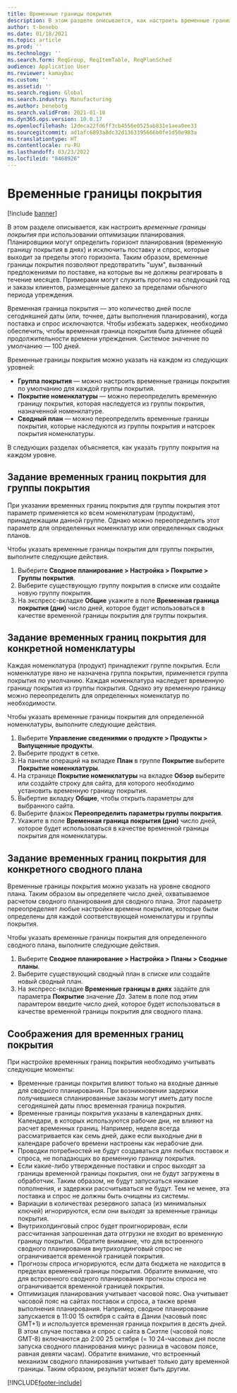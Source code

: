 ```yaml
---
title: Временные границы покрытия
description: В этом разделе описывается, как настроить временные границы покрытия при использовании оптимизации планирования. Временные границы покрытия указывают горизонт и лимит планирования.
author: t-benebo
ms.date: 01/18/2021
ms.topic: article
ms.prod: ''
ms.technology: ''
ms.search.form: ReqGroup, ReqItemTable, ReqPlanSched
audience: Application User
ms.reviewer: kamaybac
ms.custom: ''
ms.assetid: ''
ms.search.region: Global
ms.search.industry: Manufacturing
ms.author: benebotg
ms.search.validFrom: 2021-01-18
ms.dyn365.ops.version: 10.0.17
ms.openlocfilehash: 12deca22fd6ff3cb4556e0525ab831e1aea0ee33
ms.sourcegitcommit: ad1afc6893a8dc32d1363395666b0fe1d50e983a
ms.translationtype: HT
ms.contentlocale: ru-RU
ms.lasthandoff: 03/23/2022
ms.locfileid: "8468926"
---
```

# <a name="coverage-time-fences"></a>Временные границы покрытия

[!include [banner](../../includes/banner.md)]

В этом разделе описывается, как настроить *временные границы покрытия* при использовании оптимизации планирования. Планировщики могут определить горизонт планирования (временную границу покрытия в днях) и исключить поставку и спрос, которые выходит за пределы этого горизонта. Таким образом, временные границы покрытия позволяют предотвратить "шум", вызванный предложениями по поставке, на которые вы не должны реагировать в течение месяцев. Примерами могут служить прогноз на следующий год и заказы клиентов, размещенные далеко за пределами обычного периода упреждения.

Временная граница покрытия — это количество дней после сегодняшней даты (или, точнее, даты выполнения планирования), когда поставка и спрос исключаются. Чтобы избежать задержек, необходимо обеспечить, чтобы временная граница покрытия была длиннее общей продолжительности времени упреждения. Системое значение по умолчанию — 100 дней.

Временные границы покрытия можно указать на каждом из следующих уровней:

- **Группа покрытия** — можно настроить временные границы покрытия по умолчанию для каждой группы покрытия.
- **Покрытие номенклатуры** — можно переопределить временную границу покрытия, которая наследуется из группы покрытия, назначенной номенклатуре.
- **Сводный план** — можно переопределить временные границы покрытия, которые наследуются из группы покрытия и натсроек покрытия номенклатуры.

В следующих разделах объясняется, как указать группу покрытия на каждом уровне.

## <a name="set-a-coverage-time-fence-for-a-coverage-group"></a>Задание временных границ покрытия для группы покрытия

При указании временных границ покрытия для группы покрытия этот параметр применяется ко всем номенклатурам (продуктам), принадлежащим данной группе. Однако можно переопределить этот параметр для определенных номенклатур или определенных сводных планов.

Чтобы указать временные границы покрытия для группы покрытия, выполните следующие действия.

1. Выберите **Сводное планирование \> Настройка \> Покрытие \> Группы покрытия**.
1. Выберите существующую группу покрытия в списке или создайте новую группу покрытия.
1. На экспресс-вкладке **Общие** укажите в поле **Временная граница покрытия (дни)** число дней, которое будет использоваться в качестве временной границы покрытия для группы покрытия.

## <a name="set-a-coverage-time-fence-for-a-specific-item"></a>Задание временных границ покрытия для конкретной номенклатуры

Каждая номенклатура (продукт) принадлежит группе покрытия. Если номенклатуре явно не назначена группа покрытия, применяется группа покрытия по умолчанию. Каждая номенклатура наследует временную границу покрытия из группы покрытия. Однако эту временную границу можно переопределить для определенных номенклатур по необходимости.

Чтобы указать временные границы покрытия для определенной номенклатуры, выполните следующие действия.

1. Выберите **Управление сведениями о продукте \> Продукты \> Выпущенные продукты**.
1. Выберите продукт в сетке.
1. На панели операций на вкладке **План** в группе **Покрытие** выберите **Покрытие номенклатуры**.
1. На странице **Покрытие номенклатуры** на вкладке **Обзор** выберите или создайте строку для сайта, для которого необходимо установить временную границу покрытия.
1. Выбертие вкладку **Общие**, чтобы открыть параметры для выбранного сайта.
1. Выберите флажок **Переопределить параметры группы покрытия**.
1. Укажите в поле **Временная граница покрытия (дни)** число дней, которое будет использоваться в качестве временной границы покрытия для номенклатуры.

## <a name="set-a-coverage-time-fence-for-a-specific-master-plan"></a>Задание временных границ покрытия для конкретного сводного плана

Временные границы покрытия можно указать на уровне сводного плана. Таким образом вы определяете число дней, охватываемое расчетом сводного планирования для сводного плана. Этот параметр переопределяет любые настройки времени покрытия, которые были определены для каждой соответствующей номенклатуры и группы покрытия.

Чтобы указать временные границы покрытия для определенного сводного плана, выполните следующие действия.

1. Выберите **Сводное планирование \> Настройка \> Планы \> Сводные планы**.
1. Выберите существующий сводный план в списке или создайте новый сводный план.
1. На экспресс-вкладке **Временные границы в днях** задайте для параметра **Покрытие** значение *Да*. Затем в поле под этим парамтером введите число дней, которое будет использоваться в качестве временной границы покрытия для сводного плана.

## <a name="considerations-for-coverage-time-fences"></a>Соображения для временных границ покрытия

При настройке временных границ покрытия необходимо учитывать следующие моменты:

- Временные границы покрытия влияют только на входные данные для сводного планирования. При возникновении задержки получившиеся спланированные заказы могут иметь дату после сегодняшней даты плюс временная граница покрытия.
- Временные границы покрытия указаны в календарных днях. Календари, в которых используются рабочие дни, не влияют на расчет временных границ. Например, неделя всегда рассматривается как семь дней, даже если выходные дни в календаре рабочего времени настроены как нерабочие дни.
- Проводки потребностей не будут создаваться для любых поставок и спроса, не попадающих во временную границу покрытия.
- Если какие-либо утвержденные поставки и спрос выходят за границы временной границы покрытия, они не будут загружены в обработчик. Таким образом, не будут запускаться никакие пополнения, и задержки рассчитываться не будут. Тем не менее, эта поставка и спрос не должны быть очищены из системы.
- Вариации в количествах резервного запаса (из минимальных ключей) игнорируются, если они выходят за временные границы покрытия.
- Внутрихолдинговый спрос будет проигнорирован, если рассчитанная запрошенная дата отгрузки не входит во временную границу покрытия. Обратите внимание, что для встроенного сводного планирования внутрихолдинговый спрос не ограничивается временной границей покрытия.
- Прогнозы спроса игнорируются, если дата бюджета не находится в пределах временной границы покрытия. Обратите внимание, что для встроенного сводного планирования прогнозы спроса не ограничивается временной границей покрытия.
- Оптимизация планирования учитывает часовой пояс. Она учитывает часовой пояс на сайтах поставок и спроса, а также время выполнения планирования. Например, сводное планирование запускается в 11:00 15 октября с сайта в Дании (часовый пояс GMT+1) и используется временная граница покрытия в десять дней. В этом случае поставка и спрос с сайта в Сиэтле (часовой пояс GMT-8) включаются до 2:00 25 октября (= 10 24-часовых дня после запуска сводного планирования минус разница в часовом поясе, равная девяти часам). Обратите внимание, что встроенный механизм сводного планирования учитывает только дату временной границы. Таким образом, результат может быть другим.


[!INCLUDE[footer-include](../../../includes/footer-banner.md)]